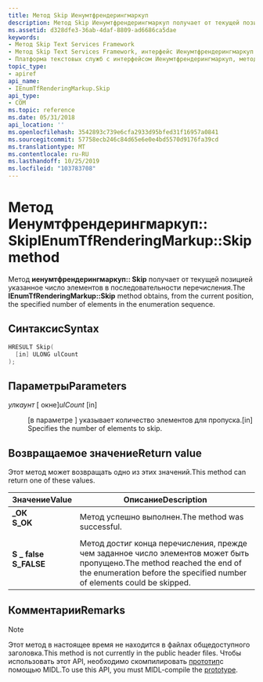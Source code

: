 ```yaml
---
title: Метод Skip Иенумтфрендерингмаркуп
description: Метод Skip Иенумтфрендерингмаркуп получает от текущей позицией указанное число элементов в последовательности перечисления.
ms.assetid: d328dfe3-36ab-4daf-8809-ad6686ca5dae
keywords:
- Метод Skip Text Services Framework
- Метод Skip Text Services Framework, интерфейс Иенумтфрендерингмаркуп
- Платформа текстовых служб с интерфейсом Иенумтфрендерингмаркуп, метод Skip
topic_type:
- apiref
api_name:
- IEnumTfRenderingMarkup.Skip
api_type:
- COM
ms.topic: reference
ms.date: 05/31/2018
api_location: ''
ms.openlocfilehash: 3542893c739e6cfa2933d95bfed31f16957a0841
ms.sourcegitcommit: 57758ecb246c84d65e6e0e4bd5570d9176fa39cd
ms.translationtype: MT
ms.contentlocale: ru-RU
ms.lasthandoff: 10/25/2019
ms.locfileid: "103783708"
---
```

# <a name="ienumtfrenderingmarkupskip-method"></a><span data-ttu-id="5864f-106">Метод Иенумтфрендерингмаркуп:: Skip</span><span class="sxs-lookup"><span data-stu-id="5864f-106">IEnumTfRenderingMarkup::Skip method</span></span>

<span data-ttu-id="5864f-107">Метод **иенумтфрендерингмаркуп:: Skip** получает от текущей позицией указанное число элементов в последовательности перечисления.</span><span class="sxs-lookup"><span data-stu-id="5864f-107">The **IEnumTfRenderingMarkup::Skip** method obtains, from the current position, the specified number of elements in the enumeration sequence.</span></span>

## <a name="syntax"></a><span data-ttu-id="5864f-108">Синтаксис</span><span class="sxs-lookup"><span data-stu-id="5864f-108">Syntax</span></span>


```C++
HRESULT Skip(
  [in] ULONG ulCount
);
```



## <a name="parameters"></a><span data-ttu-id="5864f-109">Параметры</span><span class="sxs-lookup"><span data-stu-id="5864f-109">Parameters</span></span>

<dl> <dt>

<span data-ttu-id="5864f-110">*улкаунт* \[ окне\]</span><span class="sxs-lookup"><span data-stu-id="5864f-110">*ulCount* \[in\]</span></span>
</dt> <dd>

<span data-ttu-id="5864f-111">\[в параметре \] указывает количество элементов для пропуска.</span><span class="sxs-lookup"><span data-stu-id="5864f-111">\[in\] Specifies the number of elements to skip.</span></span>

</dd> </dl>

## <a name="return-value"></a><span data-ttu-id="5864f-112">Возвращаемое значение</span><span class="sxs-lookup"><span data-stu-id="5864f-112">Return value</span></span>

<span data-ttu-id="5864f-113">Этот метод может возвращать одно из этих значений.</span><span class="sxs-lookup"><span data-stu-id="5864f-113">This method can return one of these values.</span></span>



| <span data-ttu-id="5864f-114">Значение</span><span class="sxs-lookup"><span data-stu-id="5864f-114">Value</span></span>                                                                                   | <span data-ttu-id="5864f-115">Описание</span><span class="sxs-lookup"><span data-stu-id="5864f-115">Description</span></span>                                                                                                        |
|-----------------------------------------------------------------------------------------|--------------------------------------------------------------------------------------------------------------------|
| <dl> <span data-ttu-id="5864f-116"><dt>**\_ОК**</dt></span><span class="sxs-lookup"><span data-stu-id="5864f-116"><dt>**S\_OK**</dt></span></span> </dl>    | <span data-ttu-id="5864f-117">Метод успешно выполнен.</span><span class="sxs-lookup"><span data-stu-id="5864f-117">The method was successful.</span></span><br/>                                                                              |
| <dl> <span data-ttu-id="5864f-118"><dt>**S \_ false**</dt></span><span class="sxs-lookup"><span data-stu-id="5864f-118"><dt>**S\_FALSE**</dt></span></span> </dl> | <span data-ttu-id="5864f-119">Метод достиг конца перечисления, прежде чем заданное число элементов может быть пропущено.</span><span class="sxs-lookup"><span data-stu-id="5864f-119">The method reached the end of the enumeration before the specified number of elements could be skipped.</span></span><br/> |



 

## <a name="remarks"></a><span data-ttu-id="5864f-120">Комментарии</span><span class="sxs-lookup"><span data-stu-id="5864f-120">Remarks</span></span>

> [!Note]  
> <span data-ttu-id="5864f-121">Этот метод в настоящее время не находится в файлах общедоступного заголовка.</span><span class="sxs-lookup"><span data-stu-id="5864f-121">This method is not currently in the public header files.</span></span> <span data-ttu-id="5864f-122">Чтобы использовать этот API, необходимо скомпилировать [прототип](prototypes.md)с помощью MIDL.</span><span class="sxs-lookup"><span data-stu-id="5864f-122">To use this API, you must MIDL-compile the [prototype](prototypes.md).</span></span>

 

 

 





